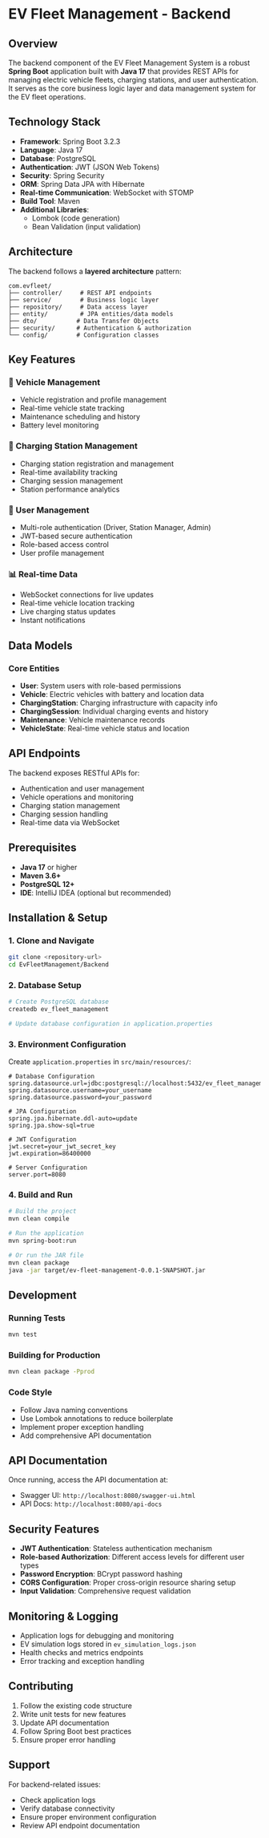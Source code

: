 # EV Fleet Management - Backend

## Overview

The backend component of the EV Fleet Management System is a robust **Spring Boot** application built with **Java 17** that provides REST APIs for managing electric vehicle fleets, charging stations, and user authentication. It serves as the core business logic layer and data management system for the EV fleet operations.

## Technology Stack

- **Framework**: Spring Boot 3.2.3
- **Language**: Java 17
- **Database**: PostgreSQL
- **Authentication**: JWT (JSON Web Tokens)
- **Security**: Spring Security
- **ORM**: Spring Data JPA with Hibernate
- **Real-time Communication**: WebSocket with STOMP
- **Build Tool**: Maven
- **Additional Libraries**:
  - Lombok (code generation)
  - Bean Validation (input validation)

## Architecture

The backend follows a **layered architecture** pattern:

```
com.evfleet/
├── controller/     # REST API endpoints
├── service/        # Business logic layer
├── repository/     # Data access layer
├── entity/         # JPA entities/data models
├── dto/           # Data Transfer Objects
├── security/      # Authentication & authorization
└── config/        # Configuration classes
```

## Key Features

### 🚗 Vehicle Management
- Vehicle registration and profile management
- Real-time vehicle state tracking
- Maintenance scheduling and history
- Battery level monitoring

### 🔌 Charging Station Management
- Charging station registration and management
- Real-time availability tracking
- Charging session management
- Station performance analytics

### 👥 User Management
- Multi-role authentication (Driver, Station Manager, Admin)
- JWT-based secure authentication
- Role-based access control
- User profile management

### 📊 Real-time Data
- WebSocket connections for live updates
- Real-time vehicle location tracking
- Live charging status updates
- Instant notifications

## Data Models

### Core Entities
- **User**: System users with role-based permissions
- **Vehicle**: Electric vehicles with battery and location data
- **ChargingStation**: Charging infrastructure with capacity info
- **ChargingSession**: Individual charging events and history
- **Maintenance**: Vehicle maintenance records
- **VehicleState**: Real-time vehicle status and location

## API Endpoints

The backend exposes RESTful APIs for:
- Authentication and user management
- Vehicle operations and monitoring
- Charging station management
- Charging session handling
- Real-time data via WebSocket

## Prerequisites

- **Java 17** or higher
- **Maven 3.6+**
- **PostgreSQL 12+**
- **IDE**: IntelliJ IDEA (optional but recommended)

## Installation & Setup

### 1. Clone and Navigate
```bash
git clone <repository-url>
cd EvFleetManagement/Backend
```

### 2. Database Setup
```bash
# Create PostgreSQL database
createdb ev_fleet_management

# Update database configuration in application.properties
```

### 3. Environment Configuration
Create `application.properties` in `src/main/resources/`:
```properties
# Database Configuration
spring.datasource.url=jdbc:postgresql://localhost:5432/ev_fleet_management
spring.datasource.username=your_username
spring.datasource.password=your_password

# JPA Configuration
spring.jpa.hibernate.ddl-auto=update
spring.jpa.show-sql=true

# JWT Configuration
jwt.secret=your_jwt_secret_key
jwt.expiration=86400000

# Server Configuration
server.port=8080
```

### 4. Build and Run
```bash
# Build the project
mvn clean compile

# Run the application
mvn spring-boot:run

# Or run the JAR file
mvn clean package
java -jar target/ev-fleet-management-0.0.1-SNAPSHOT.jar
```

## Development

### Running Tests
```bash
mvn test
```

### Building for Production
```bash
mvn clean package -Pprod
```

### Code Style
- Follow Java naming conventions
- Use Lombok annotations to reduce boilerplate
- Implement proper exception handling
- Add comprehensive API documentation

## API Documentation

Once running, access the API documentation at:
- Swagger UI: `http://localhost:8080/swagger-ui.html`
- API Docs: `http://localhost:8080/api-docs`

## Security Features

- **JWT Authentication**: Stateless authentication mechanism
- **Role-based Authorization**: Different access levels for different user types
- **Password Encryption**: BCrypt password hashing
- **CORS Configuration**: Proper cross-origin resource sharing setup
- **Input Validation**: Comprehensive request validation

## Monitoring & Logging

- Application logs for debugging and monitoring
- EV simulation logs stored in `ev_simulation_logs.json`
- Health checks and metrics endpoints
- Error tracking and exception handling

## Contributing

1. Follow the existing code structure
2. Write unit tests for new features
3. Update API documentation
4. Follow Spring Boot best practices
5. Ensure proper error handling

## Support

For backend-related issues:
- Check application logs
- Verify database connectivity
- Ensure proper environment configuration
- Review API endpoint documentation 